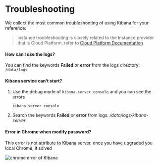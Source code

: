 # Troubleshooting

We collect the most common troubleshooting of using Kibana for your reference:

> Instance troubleshooting is closely related to the Instance provider that is Cloud Platform, refer to [Cloud Platform Documentation](https://support.websoft9.com/docs/faq/tech-instance.html)

#### How can I use the logs?

You can find the keywords **Failed** or **error** from the logs directory: `/data/logs`

#### Kibana service can't start?

1. Use the debug mode of `kibana-server console` and you can see the errors
   ```
   kibana-server console
   ```
2. Search the keywords **Failed** or **error** from logs: */data/logs/kibana-server*

#### Error in Chrome when modify password?

This error is not attribute to Kibana server, once you have upgraded you local Chrome, it solved

![chrome error of Kibana](https://libs.websoft9.com/Websoft9/DocsPicture/zh/kibana/kibana-chromeerror-websoft9.png)
